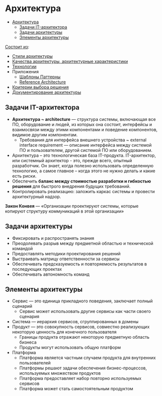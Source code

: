 # Архитектура

- [Архитектура](#архитектура)
  - [Задачи IT-архитектора](#задачи-it-архитектора)
  - [Задачи архитектуры](#задачи-архитектуры)
  - [Элементы архитектуры](#элементы-архитектуры)

[Состоит из](https://docs.microsoft.com/ru-ru/azure/architecture/guide/):

- [Стили архитектуры](arch.styles.md)
- [Качества архитектуры, архитектурные характеристики](arch.ability.md)
- [Технологии](../technology/technology.md)
- Приложения
  - [Шаблоны Паттерны](patterns.md)
  - [Reference Architecture](arch.ref.md)
- [Критерии выбора решения](arch.criteria.md)
- [Документирование архитектуры](pattern/pattern.docs.md)

## Задачи IT-архитектора

- __Архитектура ~ architecture__ — структура системы, включающая все ПО, оборудование и людей, из которых она состоит, интерфейсы и взаимосвязи между этими компонентами и поведение компонентов, видимое другим компонентам.
  - Требования для интерфейса внешнего устройства ~ external interface requirement — описание интерфейса между системой ПО и пользователем, другой системой ПО или оборудованием.
- Архитектура – это технологическая база IT-продукта. IT-архитектор, или системный архитектор - это, прежде всего, опытный разработчик. Он знает, когда полезно использовать определенную технологию, а самое главное – когда этого не нужно делать и какие есть риски.
- Обеспечить __баланс между стоимостью разработки и гибкостью решения__ для быстрого внедрения будущих требований.
- Контролировать реализацию: заложить каркас системы и провести архитектурный надзор.

__Закон Конвея__ — «Организации проектируют системы, которые копируют структуру коммуникаций в этой организации»

## Задачи архитектуры

- Фиксировать и распространять знания
- Преодолевать разрыв между предметной областью и технической командой 
- Предоставлять методики проектирования решений
- Выстраивать матрицу ответственности за сервисы
- Обеспечивать предсказуемость и повторяемость результатов в последующих проектах
- Обеспечивать автономность команд

## Элементы архитектуры

- Сервис — это единица прикладного поведения, заключает полный сценарий
  - Сервис может использовать другие сервисы как части своего сценария
- Система — иерархия сервисов, сгруппированных в домены
- Продукт — это совокупность сервисов, совместно реализующих некоторую ценность для конечного пользователя
  - Границы продукта отражают некоторую предметную область бизнеса
  - Продукты могут использовать общую платформ
- Платформа
  - Платформа является частным случаем продукта для внутренних пользователей
  - Платформы решают задачи обеспечения бизнес-процессов, используемых множеством продуктов
  - Платформа предоставляет набор повторно используемых сервисов
  - Платформа может стать самостоятельным продуктом
